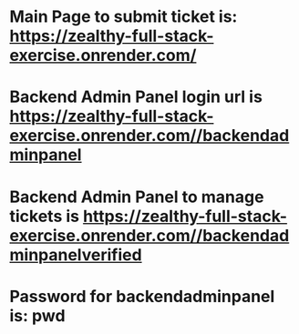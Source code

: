 # Main Page to submit ticket is: https://zealthy-full-stack-exercise.onrender.com/
# Backend Admin Panel login url is https://zealthy-full-stack-exercise.onrender.com//backendadminpanel
# Backend Admin Panel to manage tickets is https://zealthy-full-stack-exercise.onrender.com//backendadminpanelverified
# Password for backendadminpanel is: pwd

